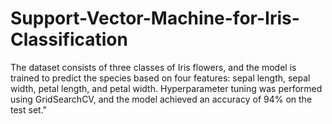 # Support-Vector-Machine-for-Iris-Classification
The dataset consists of three classes of Iris flowers, and the model is trained to predict the species based on four features: sepal length, sepal width, petal length, and petal width. Hyperparameter tuning was performed using GridSearchCV, and the model achieved an accuracy of 94% on the test set."
